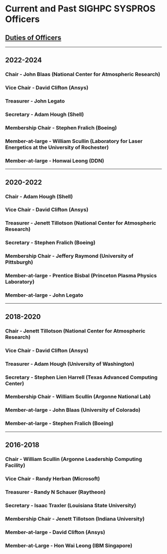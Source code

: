 # Current and Past SIGHPC SYSPROS Officers

## [Duties of Officers](https://github.com/SIGHPC-SYSPROS/OrganizationalDocs/blob/master/SIGHPCSystemsBylaws.md#article-v-duties-of-officers)

----
## 2022-2024

### Chair - John Blaas (National Center for Atmospheric Research) 
### Vice Chair - David Clifton (Ansys)
### Treasurer - John Legato
### Secretary - Adam Hough (Shell)
### Membership Chair - Stephen Fralich (Boeing)
### Member-at-large - William Scullin (Laboratory for Laser Energetics at the University of Rochester)
### Member-at-large - Honwai Leong (DDN)

----
## 2020-2022

### Chair - Adam Hough (Shell)
### Vice Chair - David Clifton (Ansys)
### Treasurer - Jenett Tillotson (National Center for Atmospheric Research)
### Secretary - Stephen Fralich (Boeing)
### Membership Chair - Jeffery Raymond (University of Pittsburgh)
### Member-at-large - Prentice Bisbal (Princeton Plasma Physics Laboratory)
### Member-at-large - John Legato

----
## 2018-2020

### Chair - Jenett Tillotson (National Center for Atmospheric Research)
### Vice Chair - David Clifton (Ansys)
### Treasurer - Adam Hough (University of Washington)
### Secretary - Stephen Lien Harrell (Texas Advanced Computing Center)
### Membership Chair - William Scullin (Argonne National Lab)
### Member-at-large - John Blaas (University of Colorado)
### Member-at-large - Stephen Fralich (Boeing)

----
## 2016-2018

### Chair - William Scullin (Argonne Leadership Computing Facility)
### Vice Chair -  Randy Herban (Microsoft)
### Treasurer - Randy N Schauer (Raytheon)
### Secretary - Isaac Traxler (Louisiana State University)
### Membership Chair - Jenett Tillotson (Indiana University)
### Member-at-large - David Clifton (Ansys)
### Member-at-Large - Hon Wai Leong (IBM Singapore)
